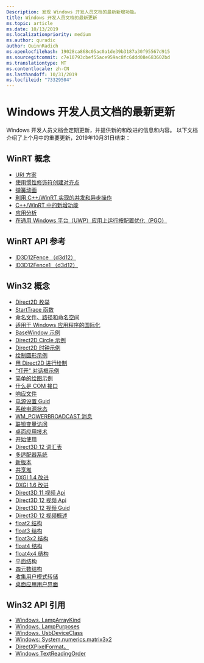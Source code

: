 ```yaml
---
Description: 发现 Windows 开发人员文档的最新新增功能。
title: Windows 开发人员文档的最新更新
ms.topic: article
ms.date: 10/13/2019
ms.localizationpriority: medium
ms.author: quradic
author: QuinnRadich
ms.openlocfilehash: 19028ca868c05ac0a1de39b3187a30f95567d915
ms.sourcegitcommit: c7e10793cbef55ace959ac8fc6ddd08e683602bd
ms.translationtype: MT
ms.contentlocale: zh-CN
ms.lasthandoff: 10/31/2019
ms.locfileid: "73329504"
---
```

# <a name="latest-updates-to-the-windows-developer-docs"></a>Windows 开发人员文档的最新更新


Windows 开发人员文档会定期更新，并提供新的和改进的信息和内容。 以下文档介绍了上个月中的重要更新，2019年10月31日结束：


## <a name="winrt-conceptual"></a>WinRT 概念

<ul>
<li><a href="https://docs.microsoft.com/windows/uwp/app-resources/uri-schemes">URI 方案</a></li>
<li><a href="https://docs.microsoft.com/windows/uwp/composition/inertia-modifiers">使用惯性修饰符创建对齐点</a></li>
<li><a href="https://docs.microsoft.com/windows/uwp/composition/spring-animations">弹簧动画</a></li>
<li><a href="https://docs.microsoft.com/windows/uwp/cpp-and-winrt-apis/concurrency">利用 C++/WinRT 实现的并发和异步操作</a></li>
<li><a href="https://docs.microsoft.com/windows/uwp/cpp-and-winrt-apis/news">C++/WinRT 中的新增功能</a></li>
<li><a href="https://docs.microsoft.com/windows/uwp/debug-test-perf/app-analysis">应用分析</a></li>
<li><a href="https://docs.microsoft.com/windows/uwp/debug-test-perf/pgo-for-uwp">在通用 Windows 平台（UWP）应用上运行按配置优化（PGO）</a></li>
</ul>



## <a name="winrt-api-reference"></a>WinRT API 参考

<ul>
<li><a href="https://docs.microsoft.com/windows/win32/api/d3d12/nn-d3d12-id3d12fence">ID3D12Fence （d3d12）</a></li>
<li><a href="https://docs.microsoft.com/windows/win32/api/d3d12/nn-d3d12-id3d12fence1">ID3D12Fence1 （d3d12）</a></li>
</ul>

## <a name="win32-conceptual"></a>Win32 概念

<ul>
<li><a href="https://docs.microsoft.com/windows/desktop/Direct2D/enumerations">Direct2D 枚举</a></li>
<li><a href="https://docs.microsoft.com/windows/desktop/ETW/starttrace">StartTrace 函数</a></li>
<li><a href="https://docs.microsoft.com/windows/desktop/FileIO/naming-a-file">命名文件、路径和命名空间</a></li>
<li><a href="https://docs.microsoft.com/windows/desktop/Intl/international-support">适用于 Windows 应用程序的国际化</a></li>
<li><a href="https://docs.microsoft.com/windows/desktop/LearnWin32/basewindow-sample">BaseWindow 示例</a></li>
<li><a href="https://docs.microsoft.com/windows/desktop/LearnWin32/direct2d-circle-sample">Direct2D Circle 示例</a></li>
<li><a href="https://docs.microsoft.com/windows/desktop/LearnWin32/direct2d-clock-sample">Direct2D 时钟示例</a></li>
<li><a href="https://docs.microsoft.com/windows/desktop/LearnWin32/draw-circle-sample">绘制圆形示例</a></li>
<li><a href="https://docs.microsoft.com/windows/desktop/LearnWin32/drawing-with-direct2d">用 Direct2D 进行绘制</a></li>
<li><a href="https://docs.microsoft.com/windows/desktop/LearnWin32/open-dialog-box-sample">"打开" 对话框示例</a></li>
<li><a href="https://docs.microsoft.com/windows/desktop/LearnWin32/simple-drawing-sample">简单的绘图示例</a></li>
<li><a href="https://docs.microsoft.com/windows/desktop/LearnWin32/what-is-a-com-interface-">什么是 COM 接口</a></li>
<li><a href="https://docs.microsoft.com/windows/desktop/Midl/response-files">响应文件</a></li>
<li><a href="https://docs.microsoft.com/windows/desktop/Power/power-setting-guids">电源设置 Guid</a></li>
<li><a href="https://docs.microsoft.com/windows/desktop/Power/system-power-states">系统电源状态</a></li>
<li><a href="https://docs.microsoft.com/windows/desktop/Power/wm-powerbroadcast">WM_POWERBROADCAST 消息</a></li>
<li><a href="https://docs.microsoft.com/windows/desktop/Sync/interlocked-variable-access">联锁变量访问</a></li>
<li><a href="https://docs.microsoft.com/windows/desktop/desktop-app-technologies">桌面应用技术</a></li>
<li><a href="https://docs.microsoft.com/windows/desktop/desktop-programming">开始使用</a></li>
<li><a href="https://docs.microsoft.com/windows/desktop/direct3d12/directx-12-glossary">Direct3D 12 词汇表</a></li>
<li><a href="https://docs.microsoft.com/windows/desktop/direct3d12/multi-engine">多适配器系统</a></li>
<li><a href="https://docs.microsoft.com/windows/desktop/direct3d12/new-releases">新版本</a></li>
<li><a href="https://docs.microsoft.com/windows/desktop/direct3d12/shared-heaps">共享堆</a></li>
<li><a href="https://docs.microsoft.com/windows/desktop/direct3ddxgi/dxgi-1-4-improvements">DXGI 1.4 改进</a></li>
<li><a href="https://docs.microsoft.com/windows/desktop/direct3ddxgi/dxgi-1-6-improvements">DXGI 1.6 改进</a></li>
<li><a href="https://docs.microsoft.com/windows/desktop/medfound/direct3d-11-video-apis">Direct3D 11 视频 Api</a></li>
<li><a href="https://docs.microsoft.com/windows/desktop/medfound/direct3d-12-video-apis">Direct3D 12 视频 Api</a></li>
<li><a href="https://docs.microsoft.com/windows/desktop/medfound/direct3d-12-video-guids">Direct3D 12 视频 Guid</a></li>
<li><a href="https://docs.microsoft.com/windows/desktop/medfound/direct3d-12-video-overview">Direct3D 12 视频概述</a></li>
<li><a href="https://docs.microsoft.com/windows/desktop/numerics_h/float2-structure">float2 结构</a></li>
<li><a href="https://docs.microsoft.com/windows/desktop/numerics_h/float3-structure">float3 结构</a></li>
<li><a href="https://docs.microsoft.com/windows/desktop/numerics_h/float3x2-structure">float3x2 结构</a></li>
<li><a href="https://docs.microsoft.com/windows/desktop/numerics_h/float4-structure">float4 结构</a></li>
<li><a href="https://docs.microsoft.com/windows/desktop/numerics_h/float4x4-structure">float4x4 结构</a></li>
<li><a href="https://docs.microsoft.com/windows/desktop/numerics_h/plane-structure">平面结构</a></li>
<li><a href="https://docs.microsoft.com/windows/desktop/numerics_h/quaternion-structure">四元数结构</a></li>
<li><a href="https://docs.microsoft.com/windows/desktop/wer/collecting-user-mode-dumps">收集用户模式转储</a></li>
<li><a href="https://docs.microsoft.com/windows/desktop/windows-application-ui-development">桌面应用用户界面</a></li>
</ul>

## <a name="win32-api-reference"></a>Win32 API 引用

<ul>
<li><a href="https://docs.microsoft.com/uwp/api/windows.devices.lights.lamparraykind">Windows. LampArrayKind</a></li>
<li><a href="https://docs.microsoft.com/uwp/api/windows.devices.lights.lamppurposes">Windows. LampPurposes</a></li>
<li><a href="https://docs.microsoft.com/uwp/api/windows.devices.usb.usbdeviceclass">Windows. UsbDeviceClass</a></li>
<li><a href="https://docs.microsoft.com/uwp/api/windows.foundation.numerics.matrix3x2">Windows: System.numerics.matrix3x2</a></li>
<li><a href="https://docs.microsoft.com/uwp/api/windows.graphics.directx.directxpixelformat">DirectXPixelFormat。</a></li>
<li><a href="https://docs.microsoft.com/uwp/api/windows.ui.xaml.textreadingorder">Windows TextReadingOrder</a></li>
</ul>